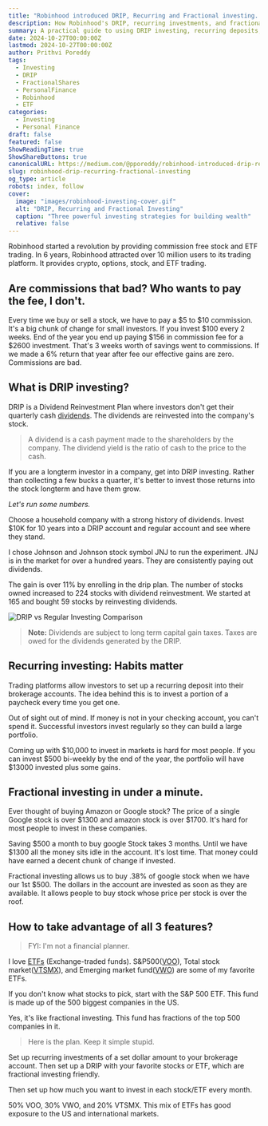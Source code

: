```yaml
---
title: "Robinhood introduced DRIP, Recurring and Fractional investing. Everything you need to know."
description: How Robinhood's DRIP, recurring investments, and fractional shares make investing accessible for everyone, with practical examples and strategies.
summary: A practical guide to using DRIP investing, recurring deposits, and fractional shares to build wealth over time, even with small amounts.
date: 2024-10-27T00:00:00Z
lastmod: 2024-10-27T00:00:00Z
author: Prithvi Poreddy
tags:
  - Investing
  - DRIP
  - FractionalShares
  - PersonalFinance
  - Robinhood
  - ETF
categories:
  - Investing
  - Personal Finance
draft: false
featured: false
ShowReadingTime: true
ShowShareButtons: true
canonicalURL: https://medium.com/@pporeddy/robinhood-introduced-drip-recurring-and-fractional-investing-everything-you-need-to-know-b78b89e579c9
slug: robinhood-drip-recurring-fractional-investing
og_type: article
robots: index, follow
cover:
  image: "images/robinhood-investing-cover.gif"
  alt: "DRIP, Recurring and Fractional Investing"
  caption: "Three powerful investing strategies for building wealth"
  relative: false
---
```


Robinhood started a revolution by providing commission free stock and ETF trading. In 6 years, Robinhood attracted over 10 million users to its trading platform. It provides crypto, options, stock, and ETF trading.

## Are commissions that bad? Who wants to pay the fee, I don't.

Every time we buy or sell a stock, we have to pay a $5 to $10 commission. It's a big chunk of change for small investors. If you invest $100 every 2 weeks. End of the year you end up paying $156 in commission fee for a $2600 investment. That's 3 weeks worth of savings went to commissions. If we made a 6% return that year after fee our effective gains are zero. Commissions are bad.

## What is DRIP investing?

DRIP is a Dividend Reinvestment Plan where investors don't get their quarterly cash [dividends](https://en.wikipedia.org/wiki/Dividend). The dividends are reinvested into the company's stock.

>A dividend is a cash payment made to the shareholders by the company. The dividend yield is the ratio of cash to the price to the cash.

If you are a longterm investor in a company, get into DRIP investing. Rather than collecting a few bucks a quarter, it's better to invest those returns into the stock longterm and have them grow.

*Let's run some numbers.*

Choose a household company with a strong history of dividends. Invest $10K for 10 years into a DRIP account and regular account and see where they stand.

I chose Johnson and Johnson stock symbol JNJ to run the experiment. JNJ is in the market for over a hundred years. They are consistently paying out dividends.

The gain is over 11% by enrolling in the drip plan. The number of stocks owned increased to 224 stocks with dividend reinvestment. We started at 165 and bought 59 stocks by reinvesting dividends.

![DRIP vs Regular Investing Comparison](/images/drip-comparison-chart.png)

>**Note:** Dividends are subject to long term capital gain taxes. Taxes are owed for the dividends generated by the DRIP.

## Recurring investing: Habits matter

Trading platforms allow investors to set up a recurring deposit into their brokerage accounts. The idea behind this is to invest a portion of a paycheck every time you get one.

Out of sight out of mind. If money is not in your checking account, you can't spend it. Successful investors invest regularly so they can build a large portfolio.

Coming up with $10,000 to invest in markets is hard for most people. If you can invest $500 bi-weekly by the end of the year, the portfolio will have $13000 invested plus some gains.

## Fractional investing in under a minute.

Ever thought of buying Amazon or Google stock? The price of a single Google stock is over $1300 and amazon stock is over $1700. It's hard for most people to invest in these companies.

Saving $500 a month to buy google Stock takes 3 months. Until we have $1300 all the money sits idle in the account. It's lost time. That money could have earned a decent chunk of change if invested.

Fractional investing allows us to buy .38% of google stock when we have our 1st $500. The dollars in the account are invested as soon as they are available. It allows people to buy stock whose price per stock is over the roof.

## How to take advantage of all 3 features?

>FYI: I'm not a financial planner.

I love [ETFs](https://en.wikipedia.org/wiki/Exchange-traded_fund) (Exchange-traded funds). S&P500([VOO](https://investor.vanguard.com/etf/profile/VOO)), Total stock market([VTSMX](https://investor.vanguard.com/mutual-funds/profile/VTSMX)), and Emerging market fund([VWO](https://investor.vanguard.com/etf/profile/VWO)) are some of my favorite ETFs.

If you don't know what stocks to pick, start with the S&P 500 ETF. This fund is made up of the 500 biggest companies in the US.

Yes, it's like fractional investing. This fund has fractions of the top 500 companies in it.

>Here is the plan. Keep it simple stupid.

Set up recurring investments of a set dollar amount to your brokerage account. Then set up a DRIP with your favorite stocks or ETF, which are fractional investing friendly.

Then set up how much you want to invest in each stock/ETF every month.

50% VOO, 30% VWO, and 20% VTSMX. This mix of ETFs has good exposure to the US and international markets.